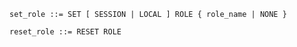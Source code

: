 ```output.ebnf
set_role ::= SET [ SESSION | LOCAL ] ROLE { role_name | NONE }

reset_role ::= RESET ROLE
```
